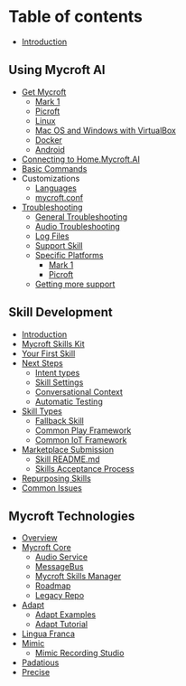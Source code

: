 # Table of contents

* [Introduction](README.md)

## Using Mycroft AI

* [Get Mycroft](using-mycroft-ai/get-started/get-mycroft.md)
  * [Mark 1](using-mycroft-ai/get-started/mark-1.md)
  * [Picroft](using-mycroft-ai/get-started/picroft.md)
  * [Linux](using-mycroft-ai/get-started/linux.md)
  * [Mac OS and Windows with VirtualBox](using-mycroft-ai/get-started/macos-and-windows-with-virtualbox.md)
  * [Docker](using-mycroft-ai/get-started/docker.md)
  * [Android](using-mycroft-ai/get-started/android.md)
* [Connecting to Home.Mycroft.AI](using-mycroft-ai/home-mycroft-ai.md)
* [Basic Commands](using-mycroft-ai/basic-commands.md)
* Customizations
  * [Languages](using-mycroft-ai/customizations/languages.md)
  * [mycroft.conf](using-mycroft-ai/customizations/mycroft-conf.md)
* [Troubleshooting](using-mycroft-ai/troubleshooting/README.md)
  * [General Troubleshooting](using-mycroft-ai/troubleshooting/general-troubleshooting.md)
  * [Audio Troubleshooting](using-mycroft-ai/troubleshooting/audio-troubleshooting.md)
  * [Log Files](using-mycroft-ai/troubleshooting/log-files.md)
  * [Support Skill](using-mycroft-ai/troubleshooting/support-skill.md)
  * [Specific Platforms](using-mycroft-ai/troubleshooting/specific-platforms/README.md)
    * [Mark 1](using-mycroft-ai/troubleshooting/specific-platforms/mark-1.md)
    * [Picroft](using-mycroft-ai/troubleshooting/specific-platforms/picroft.md)
  * [Getting more support](using-mycroft-ai/troubleshooting/getting-more-support.md)

## Skill Development

* [Introduction](skill-development/introduction.md)
* [Mycroft Skills Kit](skill-development/mycroft-skills-kit.md)
* [Your First Skill](skill-development/your-first-skill.md)
* [Next Steps](skill-development/next-steps/README.md)
  * [Intent types](skill-development/next-steps/intent-types.md)
  * [Skill Settings](skill-development/next-steps/skill-settings.md)
  * [Conversational Context](skill-development/next-steps/conversational-context.md)
  * [Automatic Testing](skill-development/next-steps/automatic-testing.md)
* [Skill Types]()
  * [Fallback Skill](skill-development/skill-types/fallback-skill.md)
  * [Common Play Framework](skill-development/skill-types/common-play-framework.md)
  * [Common IoT Framework]()
* [Marketplace Submission](skill-development/marketplace-submission/README.md)
  * [Skill README.md](skill-development/marketplace-submission/skill-readme-md.md)
  * [Skills Acceptance Process](skill-development/marketplace-submission/skills-acceptance-process.md)
* [Repurposing Skills](skill-development/repurposing-skills.md)
* [Common Issues](skill-development/common-issues.md)

## Mycroft Technologies
* [Overview]()
* [Mycroft Core]()
  * [Audio Service]()
  * [MessageBus]()
  * [Mycroft Skills Manager]()
  * [Roadmap]()
  * [Legacy Repo]()
* [Adapt]()
  * [Adapt Examples]()
  * [Adapt Tutorial]()
* [Lingua Franca]()
* [Mimic]()
  * [Mimic Recording Studio]()
* [Padatious]()
* [Precise]()
